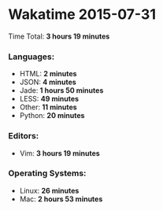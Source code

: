 # Wakatime 2015-07-31

Time Total: **3 hours 19 minutes**

### Languages:
- HTML: **2 minutes** 
- JSON: **4 minutes** 
- Jade: **1 hours 50 minutes** 
- LESS: **49 minutes** 
- Other: **11 minutes** 
- Python: **20 minutes** 

### Editors:
- Vim: **3 hours 19 minutes** 

### Operating Systems:
- Linux: **26 minutes** 
- Mac: **2 hours 53 minutes** 

